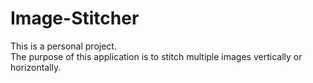 # Image-Stitcher
This is a personal project.  
The purpose of this application is to stitch multiple images vertically or horizontally.
